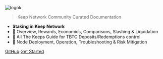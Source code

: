 <!-- _coverpage.md -->
<!--[a ver](assets/images/keepdocgraf.jpg)>
<!-- [logo](https://miro.medium.com/max/1400/1*a1rZEF1awSz0wsKdL9SuGw.jpeg)-->
![logok](https://user-images.githubusercontent.com/68087535/97370162-2713da80-188d-11eb-9a2a-4a48caac102b.png)

> Keep Network
> Community Curated Documentation

- **Staking in Keep Network**
- :pushpin: Overview, Rewards, Economics, Comparisons, Slashing & Liquidation
- :pushpin: All The Keeps Guide for TBTC Deposits/Redemptions control
- :pushpin: Node Deployment, Operation, Troubleshooting & Risk Mitigation


[GitHub](https://github.com/Estebank97/Keep-Node-Docs/)
[Get Started](basics/start.md)
